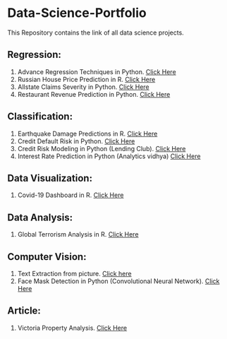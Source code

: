 # Data-Science-Portfolio

This Repository contains the link of all data science projects.

## Regression:

1. Advance Regression Techniques in Python. [Click Here](https://github.com/Uzairahmed96/Regression/blob/master/Advanced%20Regression%20Techniques.ipynb)
2. Russian House Price Prediction in R. [Click Here](https://rpubs.com/uzairahmed96/638076)
3. Allstate Claims Severity in Python. [Click Here](https://github.com/Uzairahmed96/Regression/blob/master/Insurance.ipynb)
4. Restaurant Revenue Prediction in Python. [Click Here](https://github.com/Uzairahmed96/Regression/blob/master/Restaurant%20Revenue%20Prediction.ipynb)
## Classification:

1. Earthquake Damage Predictions in R. [Click Here](https://rpubs.com/uzairahmed96/564915)
2. Credit Default Risk in Python. [Click Here](https://github.com/Uzairahmed96/Classification/blob/master/Credit%20Default%20Risk.ipynb)
3. Credit Risk Modeling in Python (Lending Club). [Click Here](https://github.com/Uzairahmed96/Classification/blob/master/Credit%20Risk%20Modelling.ipynb)
4. Interest Rate Prediction in Python (Analytics vidhya) [Click Here](https://github.com/Uzairahmed96/Classification/blob/master/LoanPredAnalytics.ipynb)

## Data Visualization:

1. Covid-19 Dashboard in R. [Click Here](https://rpubs.com/uzairahmed96/631471)

## Data Analysis:
1. Global Terrorism Analysis in R. [Click Here](https://rpubs.com/uzairahmed96/561228)

## Computer Vision:
1. Text Extraction from picture. [Click here](https://github.com/Uzairahmed96/ComputerVision/blob/master/TextExtraction%20(1).ipynb)
2. Face Mask Detection in Python (Convolutional Neural Network). [Click Here](https://github.com/Uzairahmed96/ComputerVision/blob/master/Mask%20Detection.ipynb)

## Article:
1. Victoria Property Analysis. [Click Here](https://www.linkedin.com/pulse/analysis-victoria-property-market-returns-debunking-memon-cisa-cia/?trackingId=iDd%2BQ3IGRtKh5jfargj3yQ%3D%3D)
